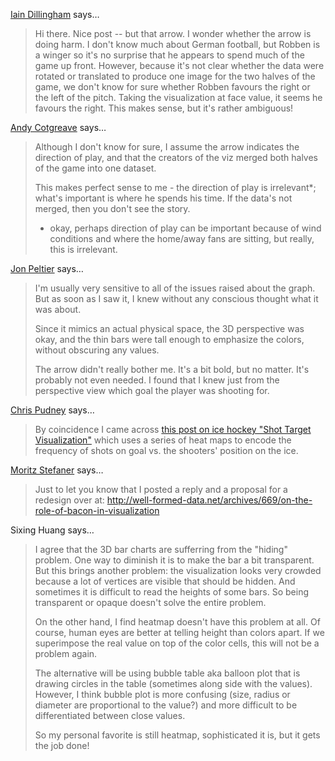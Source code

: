 <a href="http://dillingham.me.uk/" rel="nofollow noopener" target="_blank">Iain Dillingham</a> says…
>	Hi there. Nice post -- but that arrow. I wonder whether the arrow is doing harm. I don't know much about German football, but Robben is a winger so it's no surprise that he appears to spend much of the game up front. However, because it's not clear whether the data were rotated or translated to produce one image for the two halves of the game, we don't know for sure whether Robben favours the right or the left of the pitch. Taking the visualization at face value, it seems he favours the right. This makes sense, but it's rather ambiguous!

<a href="http://twitter.com/#!/acotgreave" rel="nofollow noopener" target="_blank">Andy Cotgreave</a> says…
>	Although I don't know for sure, I assume the arrow indicates the direction of play, and that the creators of the viz merged both halves of the game into one dataset.
>	
>	This makes perfect sense to me - the direction of play is irrelevant*; what's important is where he spends his time. If the data's not merged, then you don't see the story.
>	
>	* okay, perhaps direction of play can be important because of wind conditions and where the home/away fans are sitting, but really, this is irrelevant.

<a href="http://peltiertech.com/WordPress/" rel="nofollow noopener" target="_blank">Jon Peltier</a> says…
>	I'm usually very sensitive to all of the issues raised about the graph. But as soon as I saw it, I knew without any conscious thought what it was about.
>	
>	Since it mimics an actual physical space, the 3D perspective was okay, and the thin bars were tall enough to emphasize the colors, without obscuring any values.
>	
>	The arrow didn't really bother me. It's a bit bold, but no matter. It's probably not even needed. I found that I knew just from the perspective view which goal the player was shooting for.

<a href="http://vislives.com" rel="nofollow noopener" target="_blank">Chris Pudney</a> says…
>	By coincidence I came across <a href="http://www.arcticicehockey.com/2011/8/22/2374005/shot-target-visualization">this post on ice hockey "Shot Target Visualization"</a> which uses a series of heat maps to encode the frequency of shots on goal vs. the shooters' position on the ice.
>	

<a href="http://moritz.stefaner.eu" rel="nofollow noopener" target="_blank">Moritz Stefaner</a> says…
>	Just to let you know that I posted a reply and a proposal for a redesign over at: http://well-formed-data.net/archives/669/on-the-role-of-bacon-in-visualization

Sixing Huang says…
>	I agree that the 3D bar charts are sufferring from the "hiding" problem. One way to diminish it is to make the bar a bit transparent. But this brings another problem: the visualization looks very crowded because a lot of vertices are visible that should be hidden. And sometimes it is difficult to read the heights of some bars. So being transparent or opaque doesn't solve the entire problem.
>	
>	On the other hand, I find heatmap doesn't have this problem at all. Of course, human eyes are better at telling height than colors apart. If we superimpose the real value on top of the color cells, this will not be a problem again.
>	
>	The alternative will be using bubble table aka balloon plot that is drawing circles in the table (sometimes along side with the values). However, I think bubble plot is more confusing (size, radius or diameter are proportional to the value?) and more difficult to be differentiated between close values.
>	
>	So my personal favorite is still heatmap, sophisticated it is, but it gets the job done!
>	
>	 
>	
>
